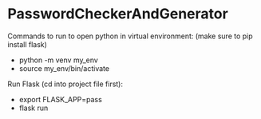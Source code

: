 # PasswordCheckerAndGenerator

Commands to run to open python in virtual environment: (make sure to pip install flask)
- python -m venv my_env
- source my_env/bin/activate


Run Flask (cd into project file first):
- export FLASK_APP=pass
- flask run
